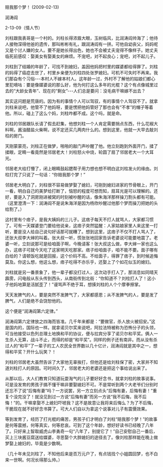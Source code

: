 赔我那个梦！ (2009-02-13) 


润涛阎


2-13-09（情人节）



刘柱跟我表哥是一个村的。刘柱长得浓眉大眼，玉树临风，比润涛阎帅海了；他待人接物深得他爸的遗传，那叫彬彬有礼，跟润涛阎有一拼。可他自幼丧父，妈妈呢又是个讨人嫌的女人。要不是她长得出色，她也不会被丈夫宠得不像样子。她丈夫临死前感叹：娶美女有娶美女的麻烦。不宠吧，对不起良心；宠吧，对不起儿子。

刘柱到了结婚的年龄了，可找不到媳妇，盖因他妈把村里的媒婆都给得罪了。刘柱的妈得了癌症去世了，村里乡亲便为刘柱四处张罗媳妇。可机不可失时不再来。我们那旮有个习俗---本村人不嫁本村人。这年龄一过，外村不了解他的姑娘们都心里犯嘀咕：要是像媒婆说的那么好，他为何打这么多年的光棍？这个有点像城里过去的“大龄女青年”、现在的“剩女”---人们总是要问：没毛病干嘛嫁不出去？

其实这问题是荒唐的。因为有的事情个人可以驾驭，有的事情个人驾驭不了。就拿刘柱来说吧，他管不了他妈呀，要是愣把他妈管好了那也会有“不孝”的帽子等着他。所以，碰上了这么个妈，刘柱咋都不成。这个吗，就是命。

刘柱的邻居跟队长请了假去赶集，他想刘柱一个人肯定需要捎点东西，什么花椒大料啊，酱油醋盐火柴啊，说不定还买几两肉什么的。想到这里，他就一大早去敲刘柱的房门。

天刚蒙蒙亮，刘柱正在做梦，啪啪的敲门声吵醒了他。他立刻跑到外面开门，揉了揉眼，定睛一看竟然是邻居老大！刘柱怒火中烧，轮圆了扇了邻居老大一个大耳光。

邻居老大给打懵了，闭上眼睛鼓起腮帮子用力想也想不明白这刘柱发火的缘由。刘柱打完了只说了一句话：“你赔我那个梦！”

邻居老大明白了，刘柱很不容易做梦娶了媳妇，可刚到媳妇进家的节骨眼上，开门一看，明白自己的美梦给打断了，恼怒的程度可想而知，扇耳光是可以理解的。还好，要是入了洞房刚进被窝的时刻被吵醒的话，像朱海洋那样操刀割头都有可能。（这里澄清一下：润涛阎不是说朱海洋是因为杨欣吵醒过他那个梦而操刀把她的头给割了。）

这村里有个痞子，是我大姨妈的三儿子。这痞子每天不打人就骂人，大家都习惯了。可有一天媒婆登门要给他说亲，这痞子突然猛醒：人家姑娘家里人来这里一打听，要是没人给自己说句好话那可就糟了。想到这里，这痞子不仅不打人骂人了，还张大叔李大婶的叫着。张大叔一听，慌张张地回家告诉老婆说可能要地震了。老婆一听，立刻说那可是给咱面子啊，今晚请客！张大叔这么做，李大婶一家也这么办，这痞子可就今天吃了这家明天吃那家。痞子给咱面子，咱不能不要。面子哪有白给的？请顿饭吃就是回报，这个价码不高。不给面子，得罪了痞子，到时候追悔莫及。你这么想，他这么想，痞子吃得不亦乐乎，还娶上了个如花似玉的媳妇。

刘柱就是另一番景象了，他一辈子都没打过人，这次动手打人了，那消息如同晴天霹雳，闪电般从东头传到西头，从南街传到北街：“你知道不？刘柱打人了！这小子他妈地算是活腻歪了！”谩骂声不绝于耳，想揍刘柱的人个个摩拳擦掌。

天天发脾气的人，要是突然不发脾气了，大家都感恩；从不发脾气的人，要是发了脾气，人们是绝不会饶恕他的。

这个便是“润涛阎第六定律。”

润涛阎第六定律放之四海而皆准。几千年来都是：“要做官，杀人放火被招安。”这是国内的，国际也一样。就拿诺贝尔奖来说吧，阿拉法特被称为恐怖分子的头领，可当他接受以色列总理土地换和平的协议，便与拉宾分享了诺贝尔和平奖。俩人一生杀人无算，战斗不止，而得的却是“和平奖”。同样的例子还有南非。而从没有杀过人的“和平”了一辈子的工人农民全世界数以几十亿计，润涛阎就是其中之一，想得和平奖？开什么玩笑？！

刘柱的邻居老大虽然告诉了大家他无辜挨打，但他还是给刘柱保了密，大家并不知道刘柱打人的原因。可时间久了，邻居老大的老婆还是把这个事给说出来了。

从那以后，大人们教育只知道玩耍淘气的儿子要好好念书，就拿刘柱的故事说事。可是没发育的男孩子搞不懂干嘛非要娶媳妇不可。不是常听到两个大老爷们分别时还忘不了说“后悔有妻”吗？一方说罢，另一方立刻点头“后悔有妻，后悔有妻！”重复个没完没了！就没见到过一方说“后悔有妻”而另一方说“我不后悔，我不后悔！”的。干嘛拿娶不上媳妇吓唬我？这不是故意让我将来后悔么？为了不后悔，干脆现在就不好好念书算了。可大人们自以为拿这个说事对儿子有震慑效果。

等到发育了，经历了打光棍的痛苦，男孩子们才明白了刘柱“赔我那个梦！”的故事是何等震撼，何等真实，何等悲哀。可到了这个年龄，想好好读书已经晚了八年了。只好来上智取威虎山李勇奇一句“八年了，别提它了！”自己安慰自己一番后，买上三块酱豆腐送给媒婆，寻思娶个大胖媳妇的途径去了。像刘柱那样能在晚上做梦娶上媳妇的，毕竟是少数啊。


（几十年未见刘柱了，不知他后来是否万元户了，有点钱找个小姐圆回梦，也不白来一世啊。何况长得那么帅。）
